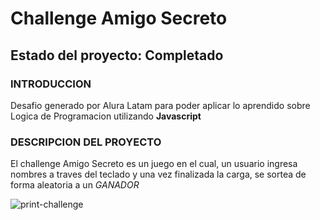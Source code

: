 # Challenge Amigo Secreto
## Estado del proyecto: Completado

### INTRODUCCION
Desafio generado por Alura Latam para poder aplicar lo aprendido sobre Logica de Programacion utilizando **Javascript**

### DESCRIPCION DEL PROYECTO
El challenge Amigo Secreto es un juego en el cual, un usuario ingresa nombres a traves del teclado y una vez finalizada la carga, se sortea de forma aleatoria a un *GANADOR*





![print-challenge](https://github.com/user-attachments/assets/2ab42576-513b-445e-8a31-6f0044633884)

